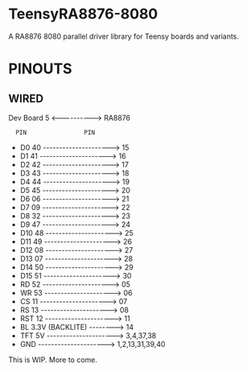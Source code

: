 # TeensyRA8876-8080
A RA8876 8080 parallel driver library for Teensy boards and variants.

# PINOUTS
## WIRED
Dev Board 5 <----------> RA8876

      PIN                PIN
- D0  40 --------------------->  15
- D1  41 --------------------->  16
- D2  42 --------------------->  17
- D3  43 --------------------->  18
- D4  44 --------------------->  19
- D5  45 --------------------->  20
- D6  06 --------------------->  21
- D7  09 --------------------->  22
- D8  32 --------------------->  23
- D9  47 --------------------->  24
- D10 48 --------------------->  25
- D11 49 --------------------->  26
- D12 08 --------------------->  27
- D13 07 --------------------->  28
- D14 50 --------------------->  29
- D15 51 --------------------->  30
- RD  52 --------------------->  05
- WR  53 --------------------->  06
- CS  11 --------------------->  07
- RS  13 --------------------->  08
- RST 12 --------------------->  11
- BL  3.3V (BACKLITE) -------->  14
- TFT 5V --------------------->  3,4,37,38
- GND    --------------------->  1,2,13,31,39,40

This is WIP. More to come.
